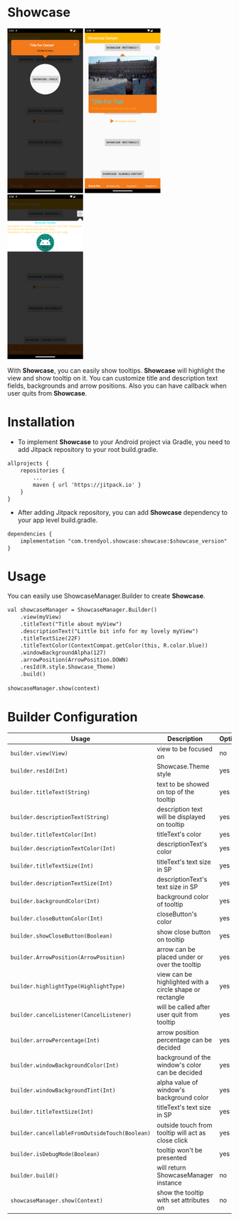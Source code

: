 
# Showcase
<img src="https://raw.githubusercontent.com/Trendyol/showcase/master/screenshots/1.png" width="170"/>	<img src="https://raw.githubusercontent.com/Trendyol/showcase/master/screenshots/2.png" width="170"/>	<img src="https://raw.githubusercontent.com/Trendyol/showcase/master/screenshots/3.png" width="170"/>

With **Showcase**, you can easily show tooltips. **Showcase** will highlight the view and show tooltip on it. You can customize title and description text fields, backgrounds and arrow positions. Also you can have callback when user quits from **Showcase**.

# Installation
 - To implement **Showcase** to your Android project via Gradle, you need to add Jitpack repository to your root build.gradle.
```
allprojects {
    repositories {
        ...
        maven { url 'https://jitpack.io' }
    }
}
```
 - After adding Jitpack repository, you can add **Showcase** dependency to your app level build.gradle.
```
dependencies {
    implementation "com.trendyol.showcase:showcase:$showcase_version"
}
```

# Usage
You can easily use ShowcaseManager.Builder to create **Showcase**.
```
val showcaseManager = ShowcaseManager.Builder()  
    .view(myView)  
    .titleText("Title about myView")  
    .descriptionText("Little bit info for my lovely myView")  
    .titleTextSize(22F)  
    .titleTextColor(ContextCompat.getColor(this, R.color.blue)) 
    .windowBackgroundAlpha(127)  
    .arrowPosition(ArrowPosition.DOWN)
    .resId(R.style.Showcase_Theme)
    .build()  
  
showcaseManager.show(context)
```

# Builder Configuration
| Usage         | Description | Optional | Default Value | StyleRes |
| ------------- |-------------| ------------- |------------- |------------- | 
| `builder.view(View)` | view to be focused on | no | null | no |
| `builder.resId(Int)` | Showcase.Theme style | yes | null | yes |
| `builder.titleText(String)` | text to be showed on top of the tooltip | yes | "" | no |
| `builder.descriptionText(String)` | description text will be displayed on tooltip | yes | "" | no |
| `builder.titleTextColor(Int)` | titleText's color | yes | Color.BLACK | yes |
| `builder.descriptionTextColor(Int)` | descriptionText's color | yes | Color.BLACK | yes |
| `builder.titleTextSize(Int)` | titleText's text size in SP | yes | 18 SP | no |
| `builder.descriptionTextSize(Int)` | descriptionText's text size in SP | yes | 14 SP | no |
| `builder.backgroundColor(Int)` | background color of tooltip | yes | Color.WHITE | yes |
| `builder.closeButtonColor(Int)` | closeButton's color | yes | Color.BLACK | yes |
| `builder.showCloseButton(Boolean)` | show close button on tooltip | yes | true | yes |
| `builder.ArrowPosition(ArrowPosition)` | arrow can be placed under or over the tooltip | yes | ArrowPosition.AUTO | no |
| `builder.highlightType(HighlightType)` | view can be highlighted with a circle shape or rectangle | yes | HighlightType.RECTANGLE | no |
| `builder.cancelListener(CancelListener)` | will be called after user quit from tooltip | yes | null | no |
| `builder.arrowPercentage(Int)` | arrow position percentage can be decided | yes | null | no |
| `builder.windowBackgroundColor(Int)` | background of the window's color can be decided | yes | Color.BLACK |  yes |
| `builder.windowBackgroundTint(Int)` | alpha value of window's background color | yes | 204 | no |
| `builder.titleTextSize(Int)` | titleText's text size in SP | yes | 18 | no |
| `builder.cancellableFromOutsideTouch(Boolean)` | outside touch from tooltip will act as close click | yes | false | yes |
| `builder.isDebugMode(Boolean)` | tooltip won't be presented | yes | false | no |
| `builder.build()` | will return ShowcaseManager instance | no |  |
| `showcaseManager.show(Context)` | show the tooltip with set attributes on  | no | |
